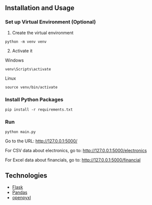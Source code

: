 
## Installation and Usage

### Set up Virtual Environment (Optional)

1. Create the virtual environment
```shell
python -m venv venv
```

2. Activate it

Windows
```shell
venv\Scripts\activate
```

Linux
```shell
source venv/bin/activate
```

### Install Python Packages
```shell
pip install -r requirements.txt
```

### Run
```
python main.py
```

Go to the URL: http://127.0.0.1:5000/

For CSV data about electronics, go to: http://127.0.0.1:5000/electronics

For Excel data about financials, go to: http://127.0.0.1:5000/financial


## Technologies
- [Flask](https://flask.palletsprojects.com/)
- [Pandas](https://pandas.pydata.org/)
- [openpyxl](https://openpyxl.readthedocs.io/en/stable/)
